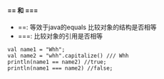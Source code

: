#### == 和 ===
- ==: 等效于java的equals 比较对象的结构是否相等
- ===: 比较对象的引用是否相等
```
val name1 = "Whh";
val name2 = "whh".capitalize() /// Whh
println(name1 == name2) //true;
println(name1 === name2) //false;
```